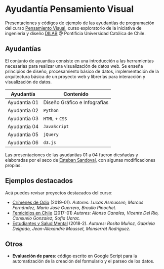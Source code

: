 # Ayudantía Pensamiento Visual

Presentaciones y códigos de ejemplo de las ayudantías de programación del curso [Pensamiento Visual](http://catalinacortazar.com/PensamientoVisual/), curso exploratorio de la iniciativa de ingeniería y diseño [DILAB](https://www.di-lab.cl/) @ Pontificia Universidad Católica de Chile.

## Ayudantías
El conjunto de ayuantías consiste en una introducción a las herramientas necesarias para realizar una visualización de datos web. Se enseña principios de diseño, procesamiento básico de datos, implementación de la arquitectura básica de un proyecto web y librerías para interacción y visualización de datos.

| Ayudantía | Contenido |
| ------ | ------ |
| Ayudantía 01 | Diseño Gráfico e Infografías |
| Ayudantía 02 | `Python` |
| Ayudantía 03 | `HTML` + `CSS` |
| Ayudantía 04 | `JavaScript` |
| Ayudantía 05 | `jQuery` |
| Ayudantía 06 | `d3.js` |

Las presentaciones de las ayudantías 01 a 04 fueron diesñadas y elaboradas por el seco de [Esteban Sandoval](https://github.com/ejsandoval), con algunas modificaciones propias.

## Ejemplos destacados
Acá puedes revisar proyectos destacados del curso:
- [Crímenes de Odio](http://catalinacortazar.com/EjemplosPensamientoVisual/crimenes-de-odio/index.html) (2019-01). *Autores: Lucas Asmussen, Marcos Fernández, María José Guerrero, Braulio Pinochet*.
- [Femicidios en Chile](http://catalinacortazar.com/EjemplosPensamientoVisual/femicidios-en-chile/index.html) (2017-01) *Autores: Alonso Canales, Vicente Del Rio, Consuelo Gonzalez, Sofia Uarac*.
- [Estudiantes y Salud Mental](http://catalinacortazar.com/EjemplosPensamientoVisual/educacion-vs-salud-mental/index.html) (2018-2). *Autores: Rosita Muñoz, Gabriela Delgado, Jean-Alexandre Mousset, Monserrat Rodríguez*.

## Otros
- **Evaluación de pares**: código escrito en Google Script para la automatización de la creación del formulario y el parseo de los datos.
